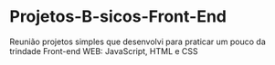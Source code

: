 # Projetos-B-sicos-Front-End
Reunião projetos simples que desenvolvi para praticar um pouco da trindade Front-end WEB: JavaScript, HTML e CSS
